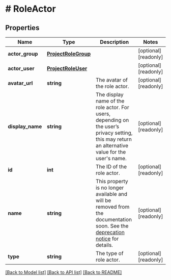 # # RoleActor

## Properties

Name | Type | Description | Notes
------------ | ------------- | ------------- | -------------
**actor_group** | [**ProjectRoleGroup**](ProjectRoleGroup.md) |  | [optional] [readonly]
**actor_user** | [**ProjectRoleUser**](ProjectRoleUser.md) |  | [optional] [readonly]
**avatar_url** | **string** | The avatar of the role actor. | [optional] [readonly]
**display_name** | **string** | The display name of the role actor. For users, depending on the user’s privacy setting, this may return an alternative value for the user&#39;s name. | [optional] [readonly]
**id** | **int** | The ID of the role actor. | [optional] [readonly]
**name** | **string** | This property is no longer available and will be removed from the documentation soon. See the [deprecation notice](https://developer.atlassian.com/cloud/jira/platform/deprecation-notice-user-privacy-api-migration-guide/) for details. | [optional] [readonly]
**type** | **string** | The type of role actor. | [optional] [readonly]

[[Back to Model list]](../../README.md#models) [[Back to API list]](../../README.md#endpoints) [[Back to README]](../../README.md)
